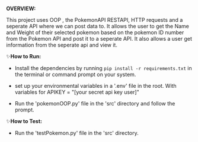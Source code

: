 <b>OVERVIEW:</b>

This project uses OOP , the PokemonAPI RESTAPI, HTTP requests and a seperate API where we can post data to. 
It allows the user to get the Name and Weight of their selected pokemon based on the pokemon ID number from the Pokemon API and post it to a seperate API.
It also allows a user get information from the seperate api and view it.


✨<b>How to Run:</b>

* Install the dependencies by running `pip install -r requirements.txt` in the terminal or command prompt on your system.

* set up your environmental variables in a '.env' file in the root. With variables for APIKEY = "[your secret api key user]"

* Run the 'pokemonOOP.py' file in the 'src' directory and follow the prompt.

✨<b>How to Test:</b>

* Run the 'testPokemon.py' file in the 'src' directory.
